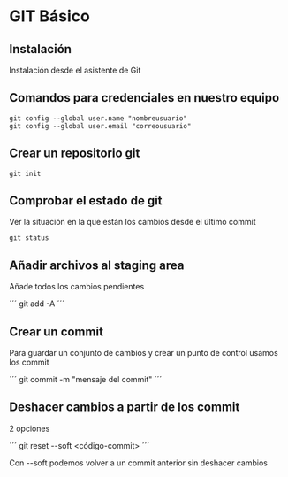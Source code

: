 # GIT Básico

## Instalación

Instalación desde el asistente de Git

## Comandos para credenciales en nuestro equipo

```
git config --global user.name "nombreusuario"
git config --global user.email "correousuario"
```

## Crear un repositorio git

```
git init
```

## Comprobar el estado de git

Ver la situación en la que están los cambios
desde el último commit

```
git status
```
## Añadir archivos al staging area

Añade todos los cambios pendientes

´´´
git add -A
´´´

## Crear un commit

Para guardar un conjunto de cambios
y crear un punto de control usamos los commit

´´´
git commit -m "mensaje del commit"
´´´

## Deshacer cambios a partir de los commit

2 opciones

´´´
git reset --soft <código-commit>
´´´

Con --soft podemos volver a un commit anterior sin deshacer
cambios
